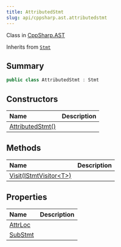 ```yaml
---
title: AttributedStmt
slug: api/cppsharp.ast.attributedstmt
---
```

Class in [CppSharp.AST](/api/cppsharp/ast)

Inherits from [`Stmt`](/api/cppsharp/ast/stmt)

## Summary



```csharp
public class AttributedStmt : Stmt
```

## Constructors

|Name|Description|
|:---|:---|
|[AttributedStmt\(\)](/api/cppsharp/ast/attributedstmt//ctor)||

## Methods

|Name|Description|
|:---|:---|
|[Visit\(IStmtVisitor\<T\>\)](/api/cppsharp/ast/attributedstmt/visit)||

## Properties

|Name|Description|
|:---|:---|
|[AttrLoc](/api/cppsharp/ast/attributedstmt/attrloc)||
|[SubStmt](/api/cppsharp/ast/attributedstmt/substmt)||

